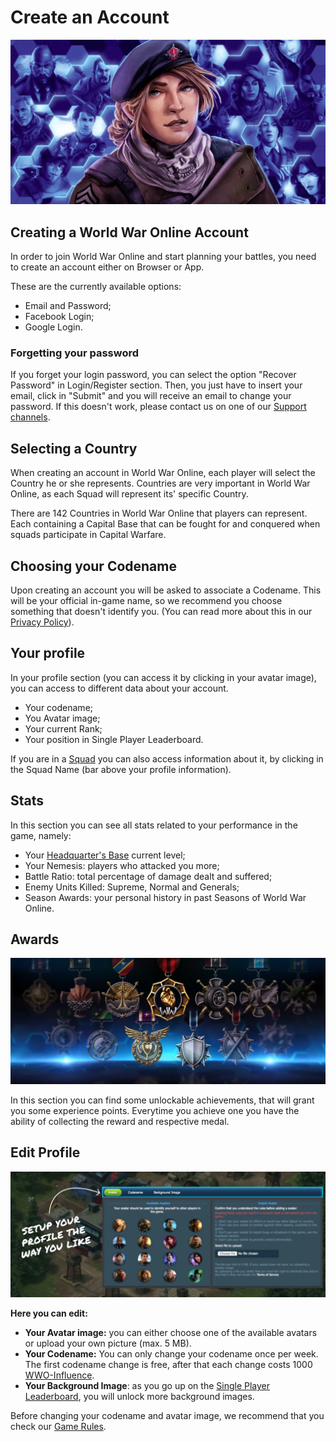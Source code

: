 # Create an Account

![How to create an account](../assets/images/header_profile.webp "Create an Account")

## Creating a World War Online Account

In order to join World War Online and start planning your battles, you need to create an account
either on Browser or App.

These are the currently available options:

-   Email and Password;
-   Facebook Login;
-   Google Login.

### Forgetting your password

If you forget your login password, you can select the option "Recover Password" in Login/Register
section. Then, you just have to insert your email, click in "Submit" and you will receive an email
to change your password. If this doesn't work, please contact us on one of our
[Support channels](/support).

## Selecting a Country

When creating an account in World War Online, each player will select the Country he or she
represents. Countries are very important in World War Online, as each Squad will represent its'
specific Country.

There are 142 Countries in World War Online that players can represent. Each containing a Capital
Base that can be fought for and conquered when squads participate in Capital Warfare.

## Choosing your Codename

Upon creating an account you will be asked to associate a Codename. This will be your official
in-game name, so we recommend you choose something that doesn't identify you. (You can read more
about this in our [Privacy Policy](../legal/privacy.md)).

## Your profile

In your profile section (you can access it by clicking in your avatar image), you can access to
different data about your account.

-   Your codename;
-   You Avatar image;
-   Your current Rank;
-   Your position in Single Player Leaderboard.

If you are in a [Squad](squads.md) you can also access information about it, by clicking in the
Squad Name (bar above your profile information).

## Stats

In this section you can see all stats related to your performance in the game, namely:

-   Your [Headquarter's Base](bases.md) current level;
-   Your Nemesis: players who attacked you more;
-   Battle Ratio: total percentage of damage dealt and suffered;
-   Enemy Units Killed: Supreme, Normal and Generals;
-   Season Awards: your personal history in past Seasons of World War Online.

## Awards

![Profile Awards](../assets/images/profile_awards.webp "Profile Awards")

In this section you can find some unlockable achievements, that will grant you some experience
points. Everytime you achieve one you have the ability of collecting the reward and respective
medal.

## Edit Profile

![How to edit your profile](../assets/images/profile_tools.webp "Profile Tools")

**Here you can edit:**

-   **Your Avatar image:** you can either choose one of the available avatars or upload your own
    picture (max. 5 MB).
-   **Your Codename:** You can only change your codename once per week. The first codename change is
    free, after that each change costs 1000 [WWO-Influence](resources.md).
-   **Your Background Image**: as you go up on the
    [Single Player Leaderboard](leaderboard-player.md), you will unlock more background images.

Before changing your codename and avatar image, we recommend that you check our
[Game Rules](../legal/rules.md).
